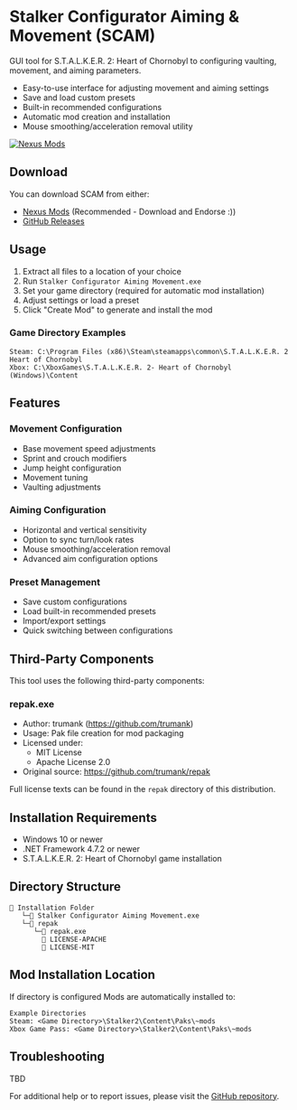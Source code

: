 # Stalker Configurator Aiming & Movement (SCAM)

GUI tool for S.T.A.L.K.E.R. 2: Heart of Chornobyl to configuring vaulting, movement, and aiming parameters.

- Easy-to-use interface for adjusting movement and aiming settings
- Save and load custom presets
- Built-in recommended configurations
- Automatic mod creation and installation
- Mouse smoothing/acceleration removal utility

[![Nexus Mods](https://img.shields.io/badge/Nexus%20Mods-SCAM-orange)](YOUR_NEXUS_MOD_URL_HERE)

## Download

You can download SCAM from either:
- [Nexus Mods](YOUR_NEXUS_MOD_URL_HERE) (Recommended - Download and Endorse :))
- [GitHub Releases](https://github.com/v3fish/SCAMStalkerConfigurator/releases)

## Usage

1. Extract all files to a location of your choice
2. Run `Stalker Configurator Aiming Movement.exe`
4. Set your game directory (required for automatic mod installation)
5. Adjust settings or load a preset
7. Click "Create Mod" to generate and install the mod

### Game Directory Examples

```console
Steam: C:\Program Files (x86)\Steam\steamapps\common\S.T.A.L.K.E.R. 2 Heart of Chornobyl
Xbox: C:\XboxGames\S.T.A.L.K.E.R. 2- Heart of Chornobyl (Windows)\Content
```

## Features

### Movement Configuration
- Base movement speed adjustments
- Sprint and crouch modifiers
- Jump height configuration
- Movement tuning
- Vaulting adjustments

### Aiming Configuration
- Horizontal and vertical sensitivity
- Option to sync turn/look rates
- Mouse smoothing/acceleration removal
- Advanced aim configuration options

### Preset Management
- Save custom configurations
- Load built-in recommended presets
- Import/export settings
- Quick switching between configurations

## Third-Party Components

This tool uses the following third-party components:

### repak.exe
- Author: trumank (https://github.com/trumank)
- Usage: Pak file creation for mod packaging
- Licensed under:
  - MIT License
  - Apache License 2.0
- Original source: https://github.com/trumank/repak

Full license texts can be found in the `repak` directory of this distribution.

## Installation Requirements

- Windows 10 or newer
- .NET Framework 4.7.2 or newer
- S.T.A.L.K.E.R. 2: Heart of Chornobyl game installation

## Directory Structure

```
📁 Installation Folder
   └─📄 Stalker Configurator Aiming Movement.exe
   └─📁 repak
      └─📄 repak.exe
        📄 LICENSE-APACHE
        📄 LICENSE-MIT
```

## Mod Installation Location

If directory is configured Mods are automatically installed to:
```
Example Directories
Steam: <Game Directory>\Stalker2\Content\Paks\~mods
Xbox Game Pass: <Game Directory>\Stalker2\Content\Paks\~mods
```

## Troubleshooting

TBD

For additional help or to report issues, please visit the [GitHub repository](https://github.com/v3fish/SCAMStalkerConfigurator).
